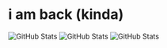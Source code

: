 # i am back (kinda)

![GitHub Stats](https://github-readme-stats.vercel.app/api?username=play451&theme=merko&show_icons=true&hide_border=true&count_private=true) ![GitHub Stats](https://github-readme-stats.vercel.app/api/top-langs/?username=play451&theme=merko&show_icons=true&hide_border=true&layout=compact) ![GitHub Stats](https://github-readme-streak-stats.herokuapp.com/?user=play451&theme=merko&hide_border=true)
